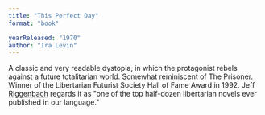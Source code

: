 ```yaml
---
title: "This Perfect Day"
format: "book"

yearReleased: "1970"
author: "Ira Levin"
---
```

A classic and very readable  dystopia, in which the protagonist rebels against a future totalitarian world.  Somewhat reminiscent of The Prisoner. Winner of the Libertarian Futurist  Society Hall of Fame Award in 1992. Jeff <a href="http://mises.org/daily/4866/Ira-Levin-and-This-Perfect-Day">Riggenbach</a>  regards it as "one of the top half-dozen libertarian novels ever published in  our language."
 